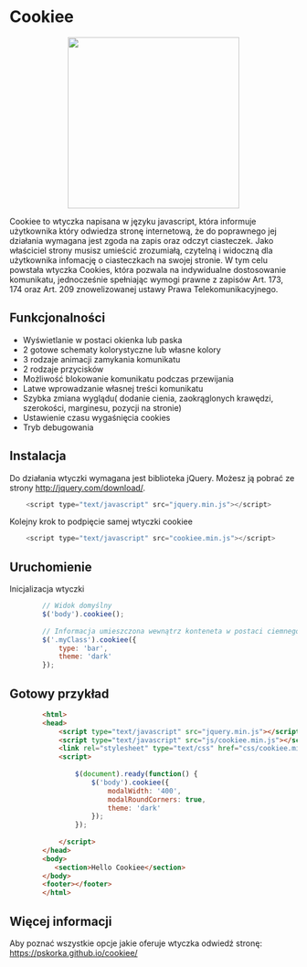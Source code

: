 # Cookiee

<img src="https://pskorka.github.io/cookiee/images/logo_big.png" style="margin:0 auto; text-align:center; display:block; width:300px;">

Cookiee to wtyczka napisana w języku javascript, która informuje użytkownika który odwiedza stronę internetową, że do poprawnego jej działania wymagana jest zgoda na zapis oraz odczyt ciasteczek. Jako właściciel strony musisz umieścić zrozumiałą, czytelną i widoczną dla użytkownika infomację o ciasteczkach na swojej stronie. W tym celu powstała wtyczka Cookies, która pozwala na indywidualne dostosowanie komunikatu, jednocześnie spełniając wymogi prawne z zapisów Art. 173, 174 oraz Art. 209 znowelizowanej ustawy Prawa Telekomunikacyjnego.

## Funkcjonalności

* Wyświetlanie w postaci okienka lub paska
* 2 gotowe schematy kolorystyczne lub własne kolory
* 3 rodzaje animacji zamykania komunikatu
* 2 rodzaje przycisków
* Możliwość blokowanie komunikatu podczas przewijania
* Latwe wprowadzanie własnej treści komunikatu
* Szybka zmiana wyglądu( dodanie cienia, zaokrąglonych krawędzi, szerokości, marginesu, pozycji na stronie)
* Ustawienie czasu wygaśnięcia cookies
* Tryb debugowania

## Instalacja

Do działania wtyczki wymagana jest biblioteka jQuery. Możesz ją pobrać ze strony <a href="http://jquery.com/download/" _target="blank">http://jquery.com/download/</a>.

```javascript
    <script type="text/javascript" src="jquery.min.js"></script>
```

Kolejny krok to podpięcie samej wtyczki cookiee

```javascript
    <script type="text/javascript" src="cookiee.min.js"></script>
```

## Uruchomienie

Inicjalizacja wtyczki

```javascript
        // Widok domyślny
        $('body').cookiee();
        
        // Informacja umieszczona wewnątrz konteneta w postaci ciemnego paska
        $('.myClass').cookiee({
            type: 'bar',
            theme: 'dark'
        });
```

## Gotowy przykład

```html
        <html>
        <head>
            <script type="text/javascript" src="jquery.min.js"></script>
            <script type="text/javascript" src="js/cookiee.min.js"></script>
            <link rel="stylesheet" type="text/css" href="css/cookiee.min.css" media="all"/>
            <script>
            
                $(document).ready(function() {
                    $('body').cookiee({
                        modalWidth: '400',
                        modalRoundCorners: true,
                        theme: 'dark'
                    });
                });
                
            </script>
        </head>
        <body>
           <section>Hello Cookiee</section>
        </body>
        <footer></footer>
        </html>
```

## Więcej informacji

Aby poznać wszystkie opcje jakie oferuje wtyczka odwiedź stronę: https://pskorka.github.io/cookiee/